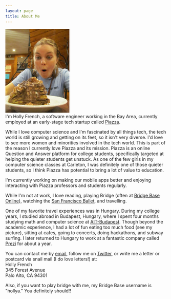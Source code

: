 ```yaml
---
layout: page
title: About Me
---
```

<img class="scale-with-grid" src="/images/budapest.jpeg" width="200">
</br>
I'm Holly French, a software engineer working in the Bay Area, currently employed at an early-stage tech startup called <a href="http://www.piazza.com">Piazza</a>.
</br>

While I love computer science and I'm fascinated by all things tech, the tech world is still growing and getting on its feet, so it isn't very diverse.  I'd love to see more women and minorities involved in the tech world.  This is part of the reason I currently love Piazza and its mission.  Piazza is an online Question and Answer platform for college students, specifically targeted at helping the quieter students get unstuck.  As one of the few girls in my computer science classes at Carleton, I was definitely one of those quieter students, so I think Piazza has potential to bring a lot of value to education. 
</br>

I'm currently working on making our mobile apps better and enjoying interacting with Piazza professors and students regularly. 
</br>

While I'm not at work, I love reading, playing Bridge (often at <a href="http://www.bridgebase.com">Bridge Base Online</a>), watching the <a href="http://www.sfballet.org/">San Francisco Ballet</a>, and travelling.
</br>

One of my favorite travel experiences was in Hungary.  During my college years, I studied abroad in Budapest, Hungary, where I spent four months studying math and computer science at <a href="http://www.ait-budapest.com">AIT-Budapest</a>.  Though beyond the academic experience, I had a lot of fun eating too much food (see my picture), sitting at cafes, going to concerts, doing hackathons, and subway surfing.  I later returned to Hungary to work at a fantastic company called <a href="http://www.prezi.com">Prezi</a> for about a year.
</br>

You can contact me by <a href="mailto:hollyafrench90@gmail.com">email</a>, follow me on <a href="https://twitter.com/phrenchphry11">Twitter</a>, or write me a letter or postcard via snail mail (I do love letters!) at: </br>
Holly French </br>
345 Forest Avenue </br>
Palo Alto, CA 94301

Also, if you want to play bridge with me, my Bridge Base username is "hollya."  You definitely should!!
